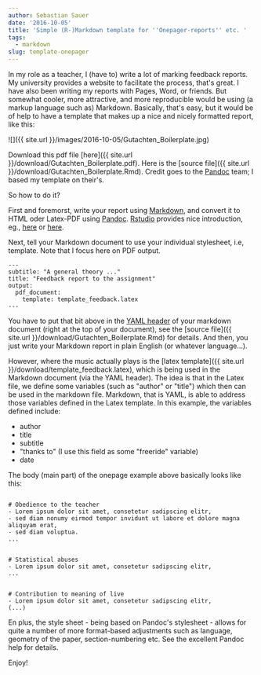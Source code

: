 ```yaml
---
author: Sebastian Sauer
date: '2016-10-05'
title: 'Simple (R-)Markdown template for ''Onepager-reports'' etc. '
tags:
  - markdown
slug: template-onepager
---
```




In my role as a teacher, I (have to) write a lot of marking feedback reports. My university provides a website to facilitate the process, that's great. I have also been writing my reports with Pages, Word, or friends. But somewhat cooler, more attractive, and more reproducible would be using (a markup language such as) Markdown. Basically, that's easy, but it would be of help to have a template that makes up a nice and nicely formatted report, like this:

![]({{ site.url }}/images/2016-10-05/Gutachten_Boilerplate.jpg)

Download this pdf file [here]({{ site.url }}/download/Gutachten_Boilerplate.pdf). Here is the [source file]({{ site.url }}/download/Gutachten_Boilerplate.Rmd). Credit goes to the [Pandoc](http://pandoc.org) team; I based my template on their's.

So how to do it?

First and foremorst, write your report using [Markdown](https://daringfireball.net/projects/markdown/), and convert it to HTML oder Latex-PDF using [Pandoc](http://pandoc.org). [Rstudio](https://www.rstudio.com) provides nice introduction, eg., [here](http://rmarkdown.rstudio.com/lesson-1.html) or [here](https://blog.rstudio.org/2014/06/18/r-markdown-v2/).

Next, tell your Markdown document to use your individual stylesheet, i.e, template. Note that I focus here on PDF output.


```
---
subtitle: "A general theory ..."
title: "Feedback report to the assignment"
output:
  pdf_document:
    template: template_feedback.latex   
---

```




You have to put that bit above in the [YAML header](http://rmarkdown.rstudio.com/html_document_format.html) of your markdown document (right at the top of your document), see the [source file]({{ site.url }}/download/Gutachten_Boilerplate.Rmd) for details. And then, you just write your Markdown report in plain English (or whatever language...).

However, where the music actually plays is the [latex template]({{ site.url }}/download/template_feedback.latex), which is being used in the Markdown document (via the YAML header). The idea is that in the Latex file, we define some variables (such as "author" or "title") which then can be used in the markdown file. Markdown, that is YAML, is able to address those variables defined in the Latex template. In this example, the variables defined include:

- author
- title
- subtitle
- "thanks to" (I use this field as some "freeride" variable)
- date



The body (main part) of the onepage example above basically looks like this:


```

# Obedience to the teacher
- Lorem ipsum dolor sit amet, consetetur sadipscing elitr, 
- sed diam nonumy eirmod tempor invidunt ut labore et dolore magna aliquyam erat, 
- sed diam voluptua. 
...


# Statistical abuses
- Lorem ipsum dolor sit amet, consetetur sadipscing elitr,
...


# Contribution to meaning of live
- Lorem ipsum dolor sit amet, consetetur sadipscing elitr, 
(...)

```


En plus, the style sheet - being based on Pandoc's stylesheet - allows for quite a number of more format-based adjustments such as language, geometry of the paper, section-numbering etc. See the excellent Pandoc help for details.

Enjoy!






